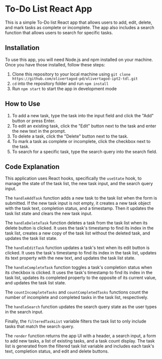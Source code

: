 # To-Do List React App

This is a simple To-Do list React app that allows users to add, edit, delete, and mark tasks as complete or incomplete. The app also includes a search function that allows users to search for specific tasks.

## Installation

To use this app, you will need Node.js and npm installed on your machine. Once you have those installed, follow these steps:

1. Clone this repository to your local machine using `git clone https://github.com/olivertagod-pd/olivertagod-ipt2-tdl.git`
2. `cd` into the repository folder and run `npm install`
3. Run `npm start` to start the app in development mode

## How to Use

1. To add a new task, type the task into the input field and click the "Add" button or press Enter.
2. To edit an existing task, click the "Edit" button next to the task and enter the new text in the prompt.
3. To delete a task, click the "Delete" button next to the task.
4. To mark a task as complete or incomplete, click the checkbox next to the task.
5. To search for a specific task, type the search query into the search field.

## Code Explanation

This application uses React hooks, specifically the `useState` hook, to manage the state of the task list, the new task input, and the search query input. 

The `handleAddTask` function adds a new task to the task list when the form is submitted. If the new task input is not empty, it creates a new task object with the task text, completion status, and a timestamp. Then it updates the task list state and clears the new task input.

The `handleDeleteTask` function deletes a task from the task list when its delete button is clicked. It uses the task's timestamp to find its index in the task list, creates a new copy of the task list without the deleted task, and updates the task list state.

The `handleEditTask` function updates a task's text when its edit button is clicked. It uses the task's timestamp to find its index in the task list, updates its text property with the new text, and updates the task list state.

The `handleCompleteTask` function toggles a task's completion status when its checkbox is clicked. It uses the task's timestamp to find its index in the task list, updates its completed property to the opposite of its current value, and updates the task list state.

The `countIncompleteTasks` and `countCompletedTasks` functions count the number of incomplete and completed tasks in the task list, respectively.

The `handleSearch` function updates the search query state as the user types in the search input.

Finally, the `filteredTaskList` variable filters the task list to only include tasks that match the search query.

The `render` function returns the app UI with a header, a search input, a form to add new tasks, a list of existing tasks, and a task count display. The task list is generated from the filtered task list variable and includes each task's text, completion status, and edit and delete buttons.